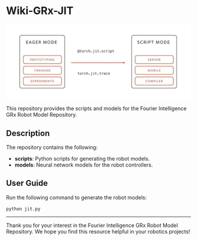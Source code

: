 # Wiki-GRx-JIT

![](./pictures/1.png)

This repository provides the scripts and models for the Fourier Intelligence GRx Robot Model Repository.

## Description

The repository contains the following:

- **scripts**: Python scripts for generating the robot models.
- **models**: Neural network models for the robot controllers.

## User Guide

Run the following command to generate the robot models:

```
python jit.py
```

---

Thank you for your interest in the Fourier Intelligence GRx Robot Model Repository.
We hope you find this resource helpful in your robotics projects!
